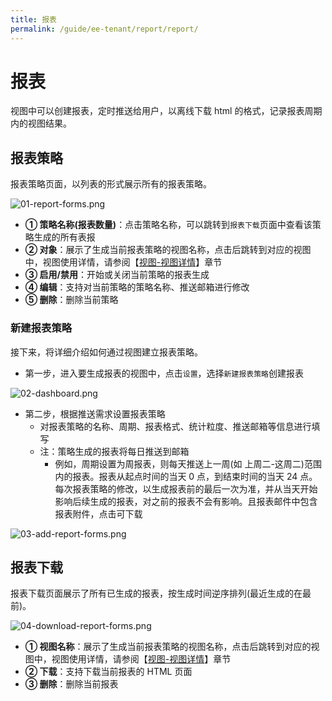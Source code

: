 ```yaml
---
title: 报表
permalink: /guide/ee-tenant/report/report/
---
```


# 报表

视图中可以创建报表，定时推送给用户，以离线下载 html 的格式，记录报表周期内的视图结果。

## 报表策略

报表策略页面，以列表的形式展示所有的报表策略。

![01-report-forms.png](https://yunshan-guangzhou.oss-cn-beijing.aliyuncs.com/pub/pic/202310316540cc8a9690e.png)

- **① 策略名称(报表数量)**：点击策略名称，可以跳转到`报表下载`页面中查看该策略生成的所有表报
- **② 对象**：展示了生成当前报表策略的视图名称，点击后跳转到对应的视图中，视图使用详情，请参阅【[视图-视图详情](../dashboard/use/)】章节
- **③ 启用/禁用**：开始或关闭当前策略的报表生成
- **④ 编辑**：支持对当前策略的策略名称、推送邮箱进行修改
- **⑤ 删除**：删除当前策略

### 新建报表策略

接下来，将详细介绍如何通过视图建立报表策略。

- 第一步，进入要生成报表的视图中，点击`设置`，选择`新建报表策略`创建报表

![02-dashboard.png](https://yunshan-guangzhou.oss-cn-beijing.aliyuncs.com/pub/pic/202310316540cc961795d.png)

- 第二步，根据推送需求设置报表策略
  - 对报表策略的名称、周期、报表格式、统计粒度、推送邮箱等信息进行填写
  - 注：策略生成的报表将每日推送到邮箱
    - 例如，周期设置为周报表，则每天推送上一周(如 上周二-这周二)范围内的报表。报表从起点时间的当天 0 点，到结束时间的当天 24 点。每次报表策略的修改，以生成报表前的最后一次为准，并从当天开始影响后续生成的报表，对之前的报表不会有影响。且报表邮件中包含报表附件，点击可下载

![03-add-report-forms.png](https://yunshan-guangzhou.oss-cn-beijing.aliyuncs.com/pub/pic/202310316540cca8c9511.png)

## 报表下载

报表下载页面展示了所有已生成的报表，按生成时间逆序排列(最近生成的在最前)。

![04-download-report-forms.png](https://yunshan-guangzhou.oss-cn-beijing.aliyuncs.com/pub/pic/202310316540ccc1e1fec.png)

- **① 视图名称**：展示了生成当前报表策略的视图名称，点击后跳转到对应的视图中，视图使用详情，请参阅【[视图-视图详情](../dashboard/use/)】章节
- **② 下载**：支持下载当前报表的 HTML 页面
- **③ 删除**：删除当前报表
